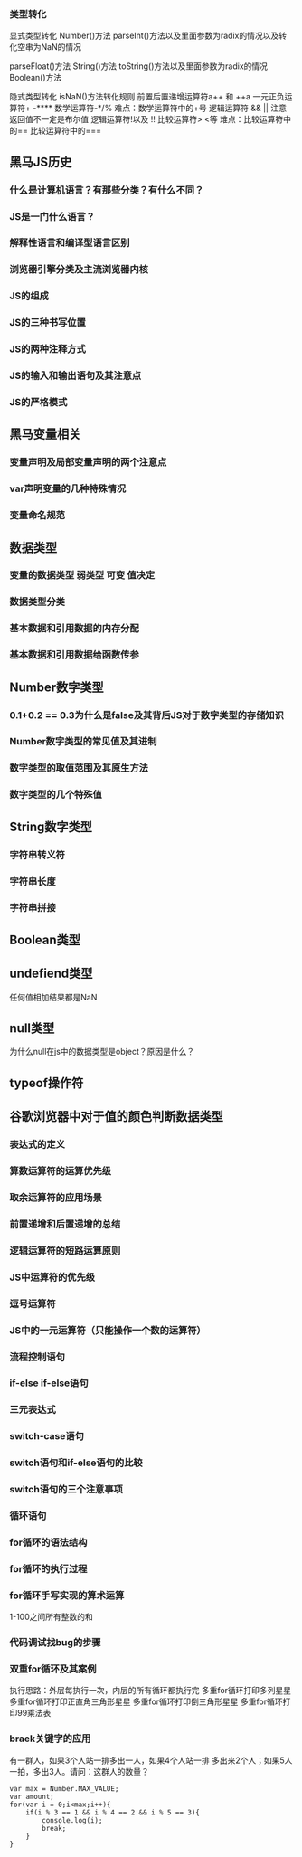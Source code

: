 ### 类型转化
显式类型转化
Number()方法
parseInt()方法以及里面参数为radix的情况以及转化空串为NaN的情况

parseFloat()方法
String()方法
toString()方法以及里面参数为radix的情况
Boolean()方法

隐式类型转化
isNaN()方法转化规则
前置后置递增运算符a++ 和 ++a
一元正负运算符+ -****
数学运算符-*/%
难点：数学运算符中的+号
逻辑运算符 && || 注意返回值不一定是布尔值
逻辑运算符!以及 !!
比较运算符> <等
难点：比较运算符中的==
比较运算符中的===

## 黑马JS历史
### 什么是计算机语言？有那些分类？有什么不同？
### JS是一门什么语言？
### 解释性语言和编译型语言区别
### 浏览器引擎分类及主流浏览器内核
### JS的组成
### JS的三种书写位置
### JS的两种注释方式
### JS的输入和输出语句及其注意点
### JS的严格模式

## 黑马变量相关
### 变量声明及局部变量声明的两个注意点
### var声明变量的几种特殊情况
### 变量命名规范


## 数据类型
### 变量的数据类型 弱类型 可变 值决定
### 数据类型分类
### 基本数据和引用数据的内存分配
### 基本数据和引用数据给函数传参

## Number数字类型
### 0.1+0.2 == 0.3为什么是false及其背后JS对于数字类型的存储知识
### Number数字类型的常见值及其进制
### 数字类型的取值范围及其原生方法
### 数字类型的几个特殊值

## String数字类型
### 字符串转义符
### 字符串长度
### 字符串拼接

## Boolean类型
## undefiend类型
任何值相加结果都是NaN
## null类型
为什么null在js中的数据类型是object？原因是什么？
## typeof操作符
## 谷歌浏览器中对于值的颜色判断数据类型

### 表达式的定义
### 算数运算符的运算优先级
### 取余运算符的应用场景
### 前置递增和后置递增的总结
### 逻辑运算符的短路运算原则
### JS中运算符的优先级
### 逗号运算符
### JS中的一元运算符（只能操作一个数的运算符）

### 流程控制语句
### if-else if-else语句
### 三元表达式
### switch-case语句
### switch语句和if-else语句的比较
### switch语句的三个注意事项

### 循环语句
### for循环的语法结构
### for循环的执行过程
### for循环手写实现的算术运算
1-100之间所有整数的和
### 代码调试找bug的步骤
### 双重for循环及其案例
执行思路：外层每执行一次，内层的所有循环都执行完
多重for循环打印多列星星
多重for循环打印正直角三角形星星
多重for循环打印倒三角形星星
多重for循环打印99乘法表

### braek关键字的应用
有一群人，如果3个人站一排多出一人，如果4个人站一排 多出来2个人；如果5人一拍，多出3人。请问：这群人的数量？

```
var max = Number.MAX_VALUE;
var amount;
for(var i = 0;i<max;i++){
	if(i % 3 == 1 && i % 4 == 2 && i % 5 == 3){
		console.log(i);
		break;
	}
}

```



 